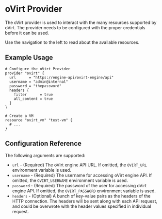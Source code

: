 # oVirt Provider
The oVirt provider is used to interact with the many resources supported by oVirt. The provider needs to be configured with the proper credentials before it can be used.

Use the navigation to the left to read about the available resources.

## Example Usage

```hcl
# Configure the oVirt Provider
provider "ovirt" {
  url      = "https://engine-api/ovirt-engine/api"
  username = "admin@internal"
  password = "thepassword"
  headers {
    filter      = true
    all_content = true
  }
}

# Create a VM
resource "ovirt_vm" "test-vm" {
  # ...
}
```

## Configuration Reference

The following arguments are supported:

* `url` - (Required) The oVirt engine API URL. If omitted, the `OVIRT_URL` environment variable is used.
* `username` - (Required) The username for accessing oVirt engine API. If omitted, the `OVIRT_USERNAME` environment variable is used.
* `password` - (Required) The password of the user for accessing oVirt engine API. If omitted, the `OVIRT_PASSWORD` environment variable is used.
* `headers` - (Optional) A bunch of key-value pairs as the headers of the HTTP connection. The headers will be sent along with each API request, and could be overwrote with the header values specified in individual request.
